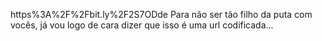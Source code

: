 https%3A%2F%2Fbit.ly%2F2S7ODde
Para não ser tão filho da puta com vocês, já vou logo de cara dizer que isso é uma url codificada...
